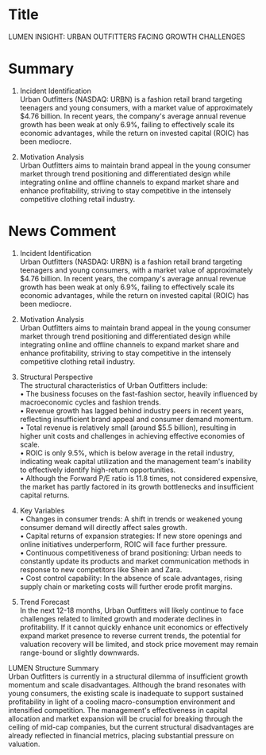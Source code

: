 # Title
LUMEN INSIGHT: URBAN OUTFITTERS FACING GROWTH CHALLENGES

# Summary
1. Incident Identification  
Urban Outfitters (NASDAQ: URBN) is a fashion retail brand targeting teenagers and young consumers, with a market value of approximately $4.76 billion. In recent years, the company's average annual revenue growth has been weak at only 6.9%, failing to effectively scale its economic advantages, while the return on invested capital (ROIC) has been mediocre.

2. Motivation Analysis  
Urban Outfitters aims to maintain brand appeal in the young consumer market through trend positioning and differentiated design while integrating online and offline channels to expand market share and enhance profitability, striving to stay competitive in the intensely competitive clothing retail industry.

# News Comment
1. Incident Identification  
Urban Outfitters (NASDAQ: URBN) is a fashion retail brand targeting teenagers and young consumers, with a market value of approximately $4.76 billion. In recent years, the company's average annual revenue growth has been weak at only 6.9%, failing to effectively scale its economic advantages, while the return on invested capital (ROIC) has been mediocre.

2. Motivation Analysis  
Urban Outfitters aims to maintain brand appeal in the young consumer market through trend positioning and differentiated design while integrating online and offline channels to expand market share and enhance profitability, striving to stay competitive in the intensely competitive clothing retail industry.

3. Structural Perspective  
The structural characteristics of Urban Outfitters include:  
• The business focuses on the fast-fashion sector, heavily influenced by macroeconomic cycles and fashion trends.  
• Revenue growth has lagged behind industry peers in recent years, reflecting insufficient brand appeal and consumer demand momentum.  
• Total revenue is relatively small (around $5.5 billion), resulting in higher unit costs and challenges in achieving effective economies of scale.  
• ROIC is only 9.5%, which is below average in the retail industry, indicating weak capital utilization and the management team's inability to effectively identify high-return opportunities.  
• Although the Forward P/E ratio is 11.8 times, not considered expensive, the market has partly factored in its growth bottlenecks and insufficient capital returns.

4. Key Variables  
• Changes in consumer trends: A shift in trends or weakened young consumer demand will directly affect sales growth.  
• Capital returns of expansion strategies: If new store openings and online initiatives underperform, ROIC will face further pressure.  
• Continuous competitiveness of brand positioning: Urban needs to constantly update its products and market communication methods in response to new competitors like Shein and Zara.  
• Cost control capability: In the absence of scale advantages, rising supply chain or marketing costs will further erode profit margins.

5. Trend Forecast  
In the next 12-18 months, Urban Outfitters will likely continue to face challenges related to limited growth and moderate declines in profitability. If it cannot quickly enhance unit economics or effectively expand market presence to reverse current trends, the potential for valuation recovery will be limited, and stock price movement may remain range-bound or slightly downwards.

LUMEN Structure Summary  
Urban Outfitters is currently in a structural dilemma of insufficient growth momentum and scale disadvantages. Although the brand resonates with young consumers, the existing scale is inadequate to support sustained profitability in light of a cooling macro-consumption environment and intensified competition. The management's effectiveness in capital allocation and market expansion will be crucial for breaking through the ceiling of mid-cap companies, but the current structural disadvantages are already reflected in financial metrics, placing substantial pressure on valuation.

